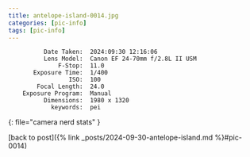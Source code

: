 ```yaml
---
title: antelope-island-0014.jpg
categories: [pic-info]
tags: [pic-info]
---
```


```text
          Date Taken:  2024:09:30 12:16:06
          Lens Model:  Canon EF 24-70mm f/2.8L II USM
              F-Stop:  11.0
       Exposure Time:  1/400
                 ISO:  100
        Focal Length:  24.0
    Exposure Program:  Manual
          Dimensions:  1980 x 1320
            keywords:  pei
```
{: file="camera nerd stats" }

[back to post]({% link _posts/2024-09-30-antelope-island.md %}#pic-0014)